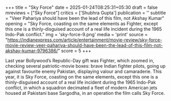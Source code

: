 +++
title = "Sky Force"
date = 2025-01-24T08:25:31+05:30
draft = false
mreviews = ["Sky Force"]
critics = ['Shubhra Gupta']
publication = ''
subtitle = "Veer Pahariya should have been the lead of this film, not Akshay Kumar"
opening = "Sky Force, coasting on the same elements as Fighter, except this one is a thinly-disguised account of a real life incident during the 1965 Indo-Pak conflict."
img = 'sky-force-9.png'
media = 'print'
source = "https://indianexpress.com/article/entertainment/movie-review/sky-force-movie-review-veer-pahariya-should-have-been-the-lead-of-this-film-not-akshay-kumar-9796386/"
score = 5
+++

Last year Bollywood’s Republic-Day gift was Fighter, which zoomed in, checking several patriotic-movie boxes: brave Indian fighter pilots, going up against favourite enemy Pakistan, displaying valour and camaraderie. This year, it is Sky Force, coasting on the same elements, except this one is a thinly-disguised account of a real life incident during the 1965 Indo-Pak conflict, in which a squadron decimated a fleet of modern American jets housed at Pakistani base Sargodha, in an operation the film calls Sky Force.
